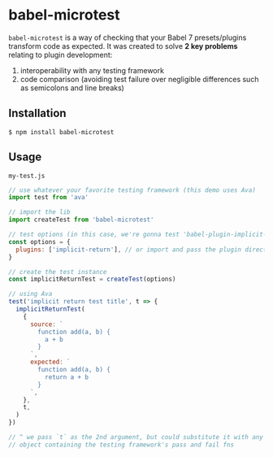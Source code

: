 # babel-microtest

`babel-microtest` is a way of checking that your Babel 7 presets/plugins transform code as expected. It was created to solve **2 key problems** relating to plugin development:

1. interoperability with any testing framework
2. code comparison (avoiding test failure over negligible differences such as semicolons and line breaks)

## Installation

```shell
$ npm install babel-microtest
```

## Usage

`my-test.js`

```js
// use whatever your favorite testing framework (this demo uses Ava)
import test from 'ava'

// import the lib
import createTest from 'babel-microtest'

// test options (in this case, we're gonna test 'babel-plugin-implicit-return'):
const options = {
  plugins: ['implicit-return'], // or import and pass the plugin directly
}

// create the test instance
const implicitReturnTest = createTest(options)

// using Ava
test('implicit return test title', t => {
  implicitReturnTest(
    {
      source: `
        function add(a, b) {
          a + b
        }
      `,
      expected: `
        function add(a, b) {
          return a + b
        }
      `,
    },
    t,
  )
})

// ^ we pass `t` as the 2nd argument, but could substitute it with any
// object containing the testing framework's pass and fail fns
```
